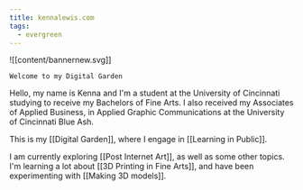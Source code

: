 ```yaml
---
title: kennalewis.com
tags:
  - evergreen
---
```

![[content/bannernew.svg]]

```poetry
Welcome to my Digital Garden
```

Hello, my name is Kenna and I'm a student at the University of Cincinnati studying to receive my Bachelors of Fine Arts. I also received my Associates of Applied Business, in Applied Graphic Communications at the University of Cincinnati Blue Ash.

This is my [[Digital Garden]], where I engage in [[Learning in Public]].

I am currently exploring [[Post Internet Art]], as well as some other topics. I'm learning a lot about [[3D Printing in Fine Arts]], and have been experimenting with [[Making 3D models]]. 
